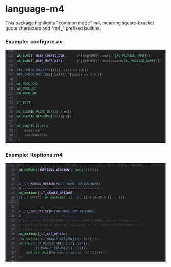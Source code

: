 # language-m4
This package highlights "common mode" m4, meaning square-bracket quote characters and "m4_" prefixed builtins.

### Example: configure.ac
![image #1](https://raw.githubusercontent.com/hungarian-notation/language-m4/master/examples/configure.ac.png)

### Example: ltoptions.m4
![image #2](https://raw.githubusercontent.com/hungarian-notation/language-m4/master/examples/ltoptions.m4.png)
